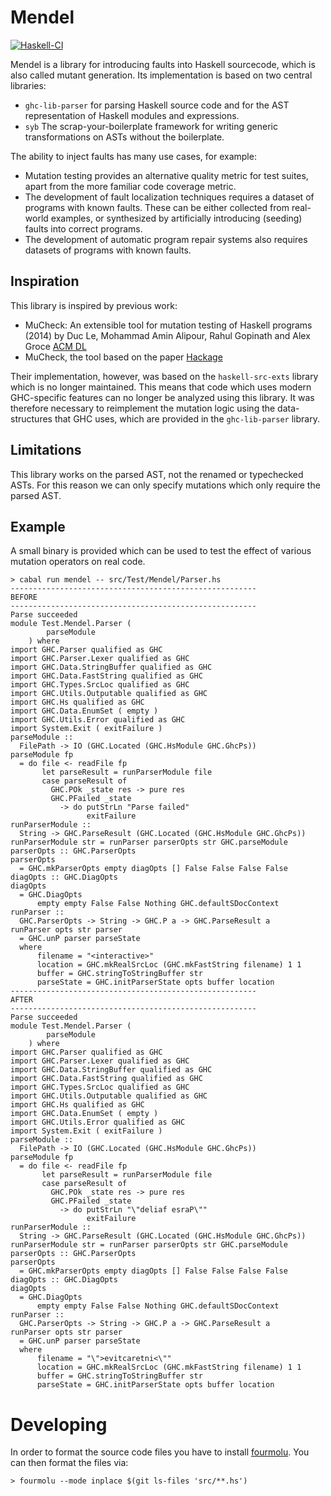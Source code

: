 # Mendel
[![Haskell-CI](https://github.com/BinderDavid/mendel/actions/workflows/haskell-ci.yml/badge.svg)](https://github.com/BinderDavid/mendel/actions/workflows/haskell-ci.yml)

Mendel is a library for introducing faults into Haskell sourcecode, which is also called mutant generation.
Its implementation is based on two central libraries:

- `ghc-lib-parser` for parsing Haskell source code and for the AST representation of Haskell modules and expressions.
- `syb` The scrap-your-boilerplate framework for writing generic transformations on ASTs without the boilerplate.

The ability to inject faults has many use cases, for example:

- Mutation testing provides an alternative quality metric for test suites, apart from the more familiar code coverage metric.
- The development of fault localization techniques requires a dataset of programs with known faults.
  These can be either collected from real-world examples, or synthesized by artificially introducing (seeding) faults into correct programs.
- The development of automatic program repair systems also requires datasets of programs with known faults.


## Inspiration

This library is inspired by previous work:

- MuCheck: An extensible tool for mutation testing of Haskell programs (2014) by Duc Le, Mohammad Amin Alipour, Rahul Gopinath and Alex Groce [ACM DL](https://dl.acm.org/doi/10.1145/2610384.2628052)
- MuCheck, the tool based on the paper [Hackage](https://hackage.haskell.org/package/MuCheck)

Their implementation, however, was based on the `haskell-src-exts` library which is no longer maintained.
This means that code which uses modern GHC-specific features can no longer be analyzed using this library.
It was therefore necessary to reimplement the mutation logic using the data-structures that GHC uses, which are provided in the `ghc-lib-parser` library.

## Limitations

This library works on the parsed AST, not the renamed or typechecked ASTs.
For this reason we can only specify mutations which only require the parsed AST.

## Example

A small binary is provided which can be used to test the effect of various mutation operators on real code.

```console
> cabal run mendel -- src/Test/Mendel/Parser.hs
-------------------------------------------------------
BEFORE
-------------------------------------------------------
Parse succeeded
module Test.Mendel.Parser (
        parseModule
    ) where
import GHC.Parser qualified as GHC
import GHC.Parser.Lexer qualified as GHC
import GHC.Data.StringBuffer qualified as GHC
import GHC.Data.FastString qualified as GHC
import GHC.Types.SrcLoc qualified as GHC
import GHC.Utils.Outputable qualified as GHC
import GHC.Hs qualified as GHC
import GHC.Data.EnumSet ( empty )
import GHC.Utils.Error qualified as GHC
import System.Exit ( exitFailure )
parseModule ::
  FilePath -> IO (GHC.Located (GHC.HsModule GHC.GhcPs))
parseModule fp
  = do file <- readFile fp
       let parseResult = runParserModule file
       case parseResult of
         GHC.POk _state res -> pure res
         GHC.PFailed _state
           -> do putStrLn "Parse failed"
                 exitFailure
runParserModule ::
  String -> GHC.ParseResult (GHC.Located (GHC.HsModule GHC.GhcPs))
runParserModule str = runParser parserOpts str GHC.parseModule
parserOpts :: GHC.ParserOpts
parserOpts
  = GHC.mkParserOpts empty diagOpts [] False False False False
diagOpts :: GHC.DiagOpts
diagOpts
  = GHC.DiagOpts
      empty empty False False Nothing GHC.defaultSDocContext
runParser ::
  GHC.ParserOpts -> String -> GHC.P a -> GHC.ParseResult a
runParser opts str parser
  = GHC.unP parser parseState
  where
      filename = "<interactive>"
      location = GHC.mkRealSrcLoc (GHC.mkFastString filename) 1 1
      buffer = GHC.stringToStringBuffer str
      parseState = GHC.initParserState opts buffer location
-------------------------------------------------------
AFTER
-------------------------------------------------------
Parse succeeded
module Test.Mendel.Parser (
        parseModule
    ) where
import GHC.Parser qualified as GHC
import GHC.Parser.Lexer qualified as GHC
import GHC.Data.StringBuffer qualified as GHC
import GHC.Data.FastString qualified as GHC
import GHC.Types.SrcLoc qualified as GHC
import GHC.Utils.Outputable qualified as GHC
import GHC.Hs qualified as GHC
import GHC.Data.EnumSet ( empty )
import GHC.Utils.Error qualified as GHC
import System.Exit ( exitFailure )
parseModule ::
  FilePath -> IO (GHC.Located (GHC.HsModule GHC.GhcPs))
parseModule fp
  = do file <- readFile fp
       let parseResult = runParserModule file
       case parseResult of
         GHC.POk _state res -> pure res
         GHC.PFailed _state
           -> do putStrLn "\"deliaf esraP\""
                 exitFailure
runParserModule ::
  String -> GHC.ParseResult (GHC.Located (GHC.HsModule GHC.GhcPs))
runParserModule str = runParser parserOpts str GHC.parseModule
parserOpts :: GHC.ParserOpts
parserOpts
  = GHC.mkParserOpts empty diagOpts [] False False False False
diagOpts :: GHC.DiagOpts
diagOpts
  = GHC.DiagOpts
      empty empty False False Nothing GHC.defaultSDocContext
runParser ::
  GHC.ParserOpts -> String -> GHC.P a -> GHC.ParseResult a
runParser opts str parser
  = GHC.unP parser parseState
  where
      filename = "\">evitcaretni<\""
      location = GHC.mkRealSrcLoc (GHC.mkFastString filename) 1 1
      buffer = GHC.stringToStringBuffer str
      parseState = GHC.initParserState opts buffer location
```

# Developing

In order to format the source code files you have to install [fourmolu](https://github.com/fourmolu/fourmolu).
You can then format the files via:
```console
> fourmolu --mode inplace $(git ls-files 'src/**.hs')
```
